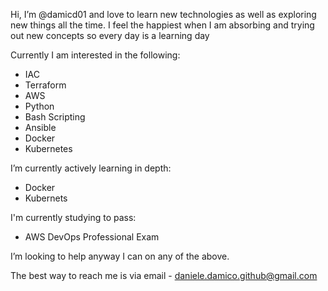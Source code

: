 Hi, I’m @damicd01 and love to learn new technologies as well as exploring new things all the time.  I feel the happiest when I am absorbing and trying out new concepts so every day is a learning day

Currently I am interested in the following:
- IAC
- Terraform
- AWS
- Python
- Bash Scripting
- Ansible
- Docker
- Kubernetes

I’m currently actively learning in depth:
- Docker
- Kubernets

I'm currently studying to pass:
- AWS DevOps Professional Exam

I’m looking to help anyway I can on any of the above.

The best way to reach me is via email - daniele.damico.github@gmail.com
